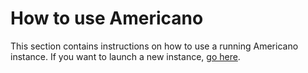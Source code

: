 # How to use Americano

This section contains instructions on how to use a running Americano instance.
If you want to launch a new instance, [go here](./setup.md).